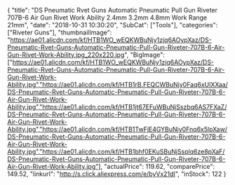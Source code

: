 {
	"title": "DS Pneumatic Rvet Guns Automatic Pneumatic Pull Gun Riveter 707B-6 Air Gun Rivet Work Ability 2.4mm 3.2mm 4.8mm Work Range 21mm",
	"date": "2018-10-31 10:30:20",
	"SubCat": ["Tools"],
	"categories": ["Riveter Guns"],
	"thumbnailImage": "https://ae01.alicdn.com/kf/HTB1WO_wEQKWBuNjy1zjq6AOypXaz/DS-Pneumatic-Rvet-Guns-Automatic-Pneumatic-Pull-Gun-Riveter-707B-6-Air-Gun-Rivet-Work-Ability.jpg_220x220.jpg",
	"BigImage": ["https://ae01.alicdn.com/kf/HTB1WO_wEQKWBuNjy1zjq6AOypXaz/DS-Pneumatic-Rvet-Guns-Automatic-Pneumatic-Pull-Gun-Riveter-707B-6-Air-Gun-Rivet-Work-Ability.jpg","https://ae01.alicdn.com/kf/HTB1rB.FEQCWBuNjy0Faq6xUlXXaa/DS-Pneumatic-Rvet-Guns-Automatic-Pneumatic-Pull-Gun-Riveter-707B-6-Air-Gun-Rivet-Work-Ability.jpg","https://ae01.alicdn.com/kf/HTB1jt67EFuWBuNjSszbq6AS7FXaZ/DS-Pneumatic-Rvet-Guns-Automatic-Pneumatic-Pull-Gun-Riveter-707B-6-Air-Gun-Rivet-Work-Ability.jpg","https://ae01.alicdn.com/kf/HTB1TwFjE4GYBuNjy0Fnq6x5lpXaw/DS-Pneumatic-Rvet-Guns-Automatic-Pneumatic-Pull-Gun-Riveter-707B-6-Air-Gun-Rivet-Work-Ability.jpg","https://ae01.alicdn.com/kf/HTB1bhf0EKuSBuNjSsplq6ze8pXaF/DS-Pneumatic-Rvet-Guns-Automatic-Pneumatic-Pull-Gun-Riveter-707B-6-Air-Gun-Rivet-Work-Ability.jpg"],
	"actualPrice": 119.62,
	"comparePrice": 149.52,
	"linkurl": "http://s.click.aliexpress.com/e/byVx21dI",
	"inStock": 122
}
